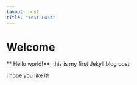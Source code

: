```yaml
---
layout: post
title: "Test Post"
---
```


# Welcome

** Hello world!**, this is my first Jekyll blog post.

I hope you like it!
